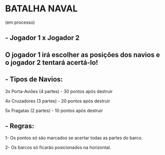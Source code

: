 <div allign="center"> <h1>BATALHA NAVAL</h1> (em processo) </div>

<div allign="center"> 
    <h2>- Jogador 1 x Jogador 2<h2>
    <p>O jogador 1 irá escolher as posições dos navios e o jogador 2 tentará acertá-lo!<p>
</div>

<div allign="center"> 
    <h2>- Tipos de Navios:</h2>
    <p>3x Porta-Aviões (4 partes) - 30 pontos após destruir</p>
    <p>4x Cruzadores   (3 partes) - 20 pontos após destruir</p>
    <p>5x Fragatas     (2 partes) - 10 pontos após destruir</p>
</div>

<div allign="center"> 
    <h2>- Regras:</h2>
    <p>1- Os pontos só são marcados se acertar todas as partes do barco.</p>
    <p>2- Os barcos só ficarão posicionados na horizontal.</p>
</div>